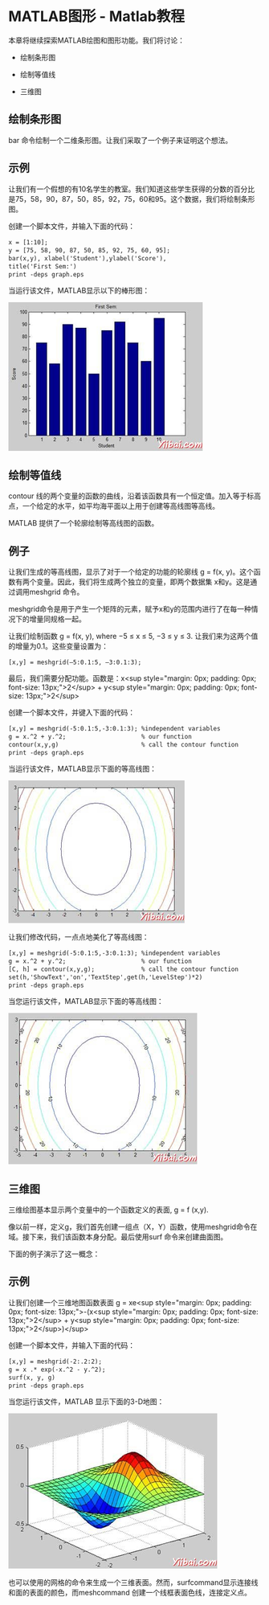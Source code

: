 # MATLAB图形 - Matlab教程

本章将继续探索MATLAB绘图和图形功能。我们将讨论：

*   绘制条形图

*   绘制等值线

*   三维图

## 绘制条形图

bar 命令绘制一个二维条形图。让我们采取了一个例子来证明这个想法。

## 示例

让我们有一个假想的有10名学生的教室。我们知道这些学生获得的分数的百分比是75，58，90，87，50，85，92，75，60和95。这个数据，我们将绘制条形图。

创建一个脚本文件，并输入下面的代码：

```
x = [1:10];
y = [75, 58, 90, 87, 50, 85, 92, 75, 60, 95];
bar(x,y), xlabel('Student'),ylabel('Score'),
title('First Sem:')
print -deps graph.eps
```

当运行该文件，MATLAB显示以下的棒形图：

![Drawing Bar Charts](../img/1141295505-0.jpg)

## 绘制等值线

contour 线的两个变量的函数的曲线，沿着该函数具有一个恒定值。加入等于标高点，一个给定的水平，如平均海平面以上用于创建等高线图等高线。

MATLAB 提供了一个轮廓绘制等高线图的函数。

## 例子

让我们生成的等高线图，显示了对于一个给定的功能的轮廓线 g = f(x, y)。这个函数有两个变量。因此，我们将生成两个独立的变量，即两个数据集 x和y。这是通过调用meshgrid 命令。

meshgrid命令是用于产生一个矩阵的元素，赋予x和y的范围内进行了在每一种情况下的增量同规格一起。

让我们绘制函数 g = f(x, y), where −5 ≤ x ≤ 5, −3 ≤ y ≤ 3\. 让我们来为这两个值的增量为0.1。这些变量设置为：

```
[x,y] = meshgrid(–5:0.1:5, –3:0.1:3);
```

最后，我们需要分配功能。函数是：x&lt;sup style="margin: 0px; padding: 0px; font-size: 13px;"&gt;2&lt;/sup&gt; + y&lt;sup style="margin: 0px; padding: 0px; font-size: 13px;"&gt;2&lt;/sup&gt;

创建一个脚本文件，并键入下面的代码：

```
[x,y] = meshgrid(-5:0.1:5,-3:0.1:3); %independent variables
g = x.^2 + y.^2;                     % our function
contour(x,y,g)                       % call the contour function
print -deps graph.eps
```

当运行该文件，MATLAB显示下面的等高线图：

![Contour Map in Matlab](../img/1141296020-1.jpg)

让我们修改代码，一点点地美化了等高线图：

```
[x,y] = meshgrid(-5:0.1:5,-3:0.1:3); %independent variables
g = x.^2 + y.^2;                     % our function
[C, h] = contour(x,y,g);             % call the contour function
set(h,'ShowText','on','TextStep',get(h,'LevelStep')*2)
print -deps graph.eps
```

当您运行该文件，MATLAB显示下面的等高线图：

![A good looking Contour Map](../img/1141291N1-2.jpg)

## 三维图

三维绘图基本显示两个变量中的一个函数定义的表面, g = f (x,y).

像以前一样，定义g，我们首先创建一组点（X，Y）函数，使用meshgrid命令在域。接下来，我们该函数本身分配。最后使用surf 命令来创建曲面图。

下面的例子演示了这一概念：

## 示例

让我们创建一个三维地图函数表面 g = xe&lt;sup style="margin: 0px; padding: 0px; font-size: 13px;"&gt;-(x&lt;sup style="margin: 0px; padding: 0px; font-size: 13px;"&gt;2&lt;/sup&gt; + y&lt;sup style="margin: 0px; padding: 0px; font-size: 13px;"&gt;2&lt;/sup&gt;)&lt;/sup&gt;

创建一个脚本文件，并输入下面的代码：

```
[x,y] = meshgrid(-2:.2:2);
g = x .* exp(-x.^2 - y.^2);
surf(x, y, g)
print -deps graph.eps
```

当您运行该文件，MATLAB 显示下面的3-D地图：

![3-D Map in Matlab](../img/11412a257-3.jpg)

也可以使用的网格的命令来生成一个三维表面。然而，surfcommand显示连接线和面的表面的颜色，而meshcommand 创建一个线框表面色线，连接定义点。

 